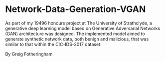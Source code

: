 # Network-Data-Generation-VGAN

As part of my 19496 honours project at The University of Strathclyde, a generative deep learning model based on Generative Adversarial Networks (GAN) architecture was designed. The implemented model aimed to generate synthetic network data, both benign and malicious, that was similar to that within the CIC-IDS-2017 dataset. 

By Greig Fotheringham